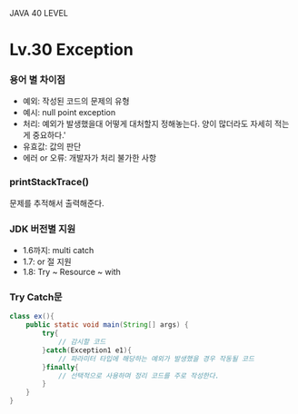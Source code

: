 JAVA 40 LEVEL
# Lv.30 Exception

### 용어 별 차이점
- 예외: 작성된 코드의 문제의 유형
- 예시: null point exception
- 처리: 예외가 발생했을대 어떻게 대처할지 정해놓는다. 양이 많더라도 자세히 적는게 중요하다.'
- 유효값: 값의 판단
- 에러 or 오류: 개발자가 처리 불가한 사항

### printStackTrace()
문제를 추적해서 출력해준다.

### JDK 버전별 지원

- 1.6까지: multi catch
- 1.7: or 절 지원
- 1.8: Try ~ Resource ~ with

### Try Catch문
```java
class ex(){
    public static void main(String[] args) {
        try{
            // 감시할 코드
        }catch(Exception1 e1){
            // 파라미터 타입에 해당하는 예외가 발생했을 경우 작동될 코드
        }finally{
            // 선택적으로 사용하며 정리 코드를 주로 작성한다.
        }
    }
}
```
